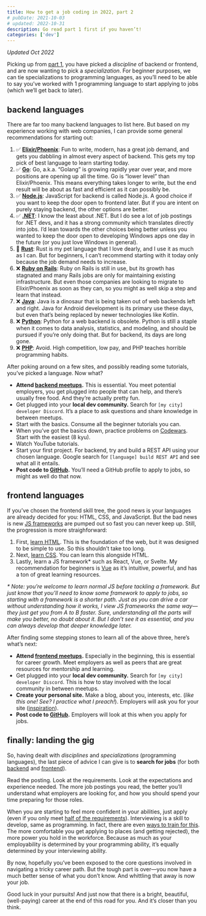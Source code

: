 ```yaml
---
title: How to get a job coding in 2022, part 2
# pubDate: 2021-10-03
# updated: 2022-10-31
description: Go read part 1 first if you haven’t!
categories: ['dev']
---
```


_Updated Oct 2022_

Picking up from [part 1][pt-1], you have picked a _discipline_ of backend or frontend, and are now wanting to pick a _specialization_. For beginner purposes, we can tie specializations to programming languages, as you’ll need to be able to say you’ve worked with 1 programming language to start applying to jobs (which we’ll get back to later).

## backend languages

There are far too many backend languages to list here. But based on my experience working with web companies, I can provide some general recommendations for starting out:

1. ✅ **[Elixir/Phoenix][phoenix]**: Fun to write, modern, has a great job demand, and gets you dabbling in almost every aspect of backend. This gets my top pick of best language to learn starting today.
1. ✅ **[Go][go]**: Go, a.k.a. “Golang” is growing rapidly year over year, and more positions are opening up all the time. Go is “lower level” than Elixir/Phoenix. This means everything takes longer to write, but the end result will be about as fast and efficient as it can possibly be.
1. ✅ **[Node.js][node]**: JavaScript for backend is called Node.js. A good choice if you want to keep the door open to frontend later. But if you are intent on purely staying backend, the other options are better.
1. ✅ **[.NET][dot-net]**: I know the least about .NET. But I do see a lot of job postings for .NET devs, and it has a strong community which translates directly into jobs. I’d lean towards the other choices being better unless you wanted to keep the door open to developing Windows apps one day in the future (or you just love Windows in general).
1. 🤷 **[Rust][rust]**: Rust is my pet language that I love dearly, and I use it as much as I can. But for beginners, I can’t recommend starting with it today only because the job demand needs to increase.
1. ❌ **[Ruby on Rails][rails]**: Ruby on Rails is still in use, but its growth has stagnated and many Rails jobs are only for maintaining existing infrastructure. But even those companies are looking to migrate to Elixir/Phoenix as soon as they can, so you might as well skip a step and learn that instead.
1. ❌ **[Java][java]**: Java is a dinosaur that is being taken out of web backends left and right. Java for Android development is its primary use these days, but even that’s being replaced by newer technologies like Kotlin.
1. ❌ **[Python][python]**: Python for a web backend is obsolete. Python is still a staple when it comes to data analysis, statistics, and modeling, and should be pursued if you’re only doing that. But for backend, its days are long gone.
1. ❌ **[PHP][php]**: Avoid. High competition, low pay, and PHP teaches horrible programming habits.

After poking around on a few sites, and possibly reading some tutorials, you’ve picked a language. Now what?

- **Attend [backend meetups][meetup].** This is essential. You meet potential employers, you get plugged into people that can help, and there’s usually free food. And they’re actually pretty fun.
- Get plugged into your **local dev community.** Search for `[my city] developer Discord`. It’s a place to ask questions and share knowledge in between meetups.
- Start with the basics. Consume all the beginner tutorials you can.
- When you’ve got the basics down, practice problems on [Codewars][codewars]. Start with the easiest (8 kyu).
- Watch YouTube tutorials.
- Start your first project. For backend, try and build a REST API using your chosen language. Google search for `[language] build REST API` and see what all it entails.
- **Post code to [GitHub][github].** You’ll need a GitHub profile to apply to jobs, so might as well do that now.

## frontend languages

If you’ve chosen the frontend skill tree, the good news is your languages are already decided for you: HTML, CSS, and JavaScript. But the bad news is new [JS frameworks][js-frameworks] are pumped out so fast you can never keep up. Still, the progression is more straighforward:

1. First, [learn HTML][html]. This is the foundation of the web, but it was designed to be simple to use. So this shouldn’t take too long.
1. Next, [learn CSS][css]. You can learn this alongside HTML.
1. Lastly, learn a JS framework\* such as React, Vue, or Svelte. My recommendation for beginners is [Vue][vue] as it’s intuitive, powerful, and has a ton of great learning resources.

_\* Note: you’re welcome to learn normal JS before tackling a framework. But just know that you’ll need to know some framework to apply to jobs, so starting with a framework is a shorter path. Just as you can drive a car without understanding how it works, I view JS frameworks the same way—they just get you from A to B faster. Sure, understanding all the parts will make you better, no doubt about it. But I don’t see it as essential, and you can always develop that deeper knowledge later._

After finding some stepping stones to learn all of the above three, here’s what’s next:

- **Attend [frontend meetups][meetup].** Especially in the beginning, this is essential for career growth. Meet employers as well as peers that are great resources for mentorship and learning.
- Get plugged into your **local dev community.** Search for `[my city] developer Discord`. This is how to stay involved with the local community in between meetups.
- **Create your personal site.** Make a blog, about you, interests, etc. (_like this one! See? I practice what I preach!_). Employers will ask you for your site ([inspiration][personalsites]).
- **Post code to [GitHub][github].** Employers will look at this when you apply for jobs.

## finally: landing the gig

So, having dealt with _disciplines_ and _specializations_ (programming languages), the last piece of advice I can give is to **search for jobs** (for both [backend][backend] and [frontend][frontend]).

Read the posting. Look at the requirements. Look at the expectations and experience needed. The more job postings you read, the better you’ll understand what employers are looking for, and how you should spend your time preparing for those roles.

When you are starting to feel more confident in your abilities, just apply (even if you only meet [half of the requirements][job-requirements]). Interviewing is a skill to develop, same as programming. In fact, there are even [ways to train for this](https://interviewing.io/). The more comfortable you get applying to places (and getting rejected), the more power you hold in the workforce. Because as much as your employability is determined by your programming ability, it’s equally determined by your interviewing ability.

By now, hopefully you’ve been exposed to the core questions involved in navigating a tricky career path. But the tough part is over—you now have a much better sense of what you don’t know. And whittling that away is now your job.

Good luck in your pursuits! And just now that there is a bright, beautiful, (well-paying) career at the end of this road for you. And it’s closer than you think.

[applying]: https://www.freecodecamp.org/news/5-key-learnings-from-the-post-bootcamp-job-search-9a07468d2331/
[backend]: https://www.google.com/search?q=backend+developer+jobs&ibp=htl;jobs
[codewars]: https://www.codewars.com
[css]: https://www.codecademy.com/learn/learn-css
[dot-net]: https://www.google.com/search?q=learn+dot+net+site%3Areddit.com
[frontend]: https://www.google.com/search?q=frontend+developer+jobs&ibp=htl;jobs
[github]: https://lab.github.com/
[go]: https://www.google.com/search?q=learn+go+site%3Areddit.com
[heroku]: https://devcenter.heroku.com/articles/git
[html]: https://www.codecademy.com/learn/learn-html
[java]: https://www.google.com/search?q=learn+java+site%3Areddit.com
[job-requirements]: https://www.cnbc.com/2018/12/12/matching-half-of-a-jobs-requirements-might-still-get-you-an-interview.html
[js-frameworks]: https://2020.stateofjs.com/en-US/technologies/front-end-frameworks/
[meetup]: https://meetup.com/
[node]: https://www.google.com/search?q=learn+node.js+site%3Areddit.com
[personalsites]: https://personalsit.es/
[phoenix]: https://www.google.com/search?q=learn+phoenix+site%3Areddit.com
[php]: https://www.google.com/search?q=learn+php+site%3Areddit.com
[python]: https://www.google.com/search?q=learn+python+site%3Areddit.com
[pt-1]: /blog/how-to-get-a-job-coding-in-2021
[rails]: https://www.google.com/search?q=learn+rails+site%3Areddit.com
[rest]: https://swapi.dev/
[rust]: https://www.google.com/search?q=learn+rust+site%3Areddit.com
[vue]: https://vuejs.org/
